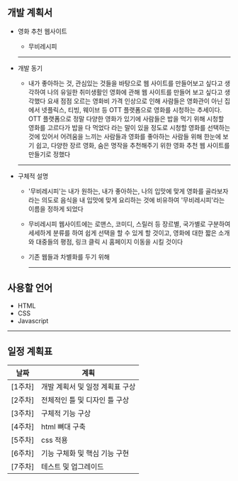 ## 개발 계획서
* 영화 추천 웹사이트
  
  - 무비레시피
  ---
* 개발 동기
 
  - 내가 좋아하는 것, 관심있는 것들을 바탕으로 웹 사이트를 만들어보고 싶다고 생각하여 나의 유일한 취미생활인 영화에 관해 웹 사이트를 만들어 보고 싶다고 생각했다 
    요새 점점 오르는 영화비 가격 인상으로 인해 사람들은 영화관이 아닌 집에서 넷플릭스, 티빙, 웨이브 등 OTT 플랫폼으로 영화를 시청하는 추세이다.
     OTT 플랫폼으로 정말 다양한 영화가 있기에 사람들은 밥을 먹기 위해 시청할 영화를 고르다가 밥을 다 먹었다 라는 말이 있을 정도로 시청할 영화를 선택하는 것에 있어서 어려움을 느끼는 사람들과 영화를 좋아하는 사람들 위해 한눈에 보기 쉽고, 다양한 장르 영화, 숨은 명작을 추천해주기 위한 영화 추천 웹 사이트를 만들기로 정했다
  ---
* 구체적 설명

  - '무비레시피'는 내가 원하는, 내가 좋아하는, 나의 입맛에 맞게 영화를 골라보자라는 의도로 음식을 내 입맛에 맞게 요리하는 것에 비유하여 '무비레시피'라는 이름을 정하게 되었다
  - 무비레시피 웹사이트에는 로맨스, 코미디, 스릴러 등 장르별, 국가별로 구분하여 세세하게 분류를 하여 쉽게 선택을 할 수 있게 할 것이고, 영화에 대한 짧은 소개와 대중들의 평점, 링크 클릭 시 홈페이지 이동을 시킬 것이다
  - 기존 웹들과 차별화를 두기 위해 
    

   
    
    ---

## 사용할 언어
 * HTML
 * CSS
 * Javascript

---

## 일정 계획표
| 날짜 | 계획 |   
|------|------| 
| [1주차]  | 개발 계획서 및 일정 계획표 구상 | 
| [2주차] | 전체적인 틀 및 디자인 틀 구상 |
| [3주차] | 구체적 기능 구상 | 
| [4주차] | html 뼈대 구축 | 
| [5주차]  | css 적용 | 
| [6주차] | 기능 구체화 및 핵심 기능 구현 |  
| [7주차] | 테스트 및 업그레이드 |

